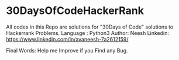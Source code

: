 # 30DaysOfCodeHackerRank

All codes in this Repo are solutions for "30Days of Code" solutions to Hackerrank Problems.
Language : Python3 
Author: Neesh 
Linkedin: https://www.linkedin.com/in/avaneesh-7a2612159/

Final Words: Help me Improve if you Find any Bug.
